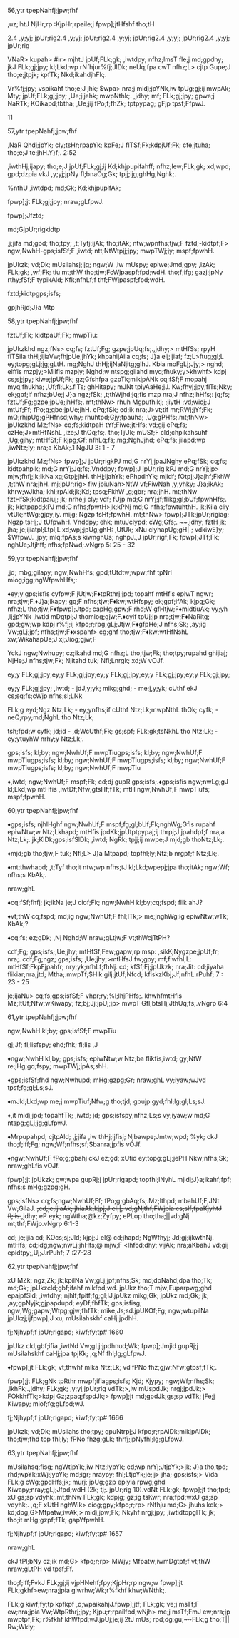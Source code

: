 56,ytr tpepNahfj;jpw;fhf

,uz;lhtJ NjHr;rp :KjpHr;rpaile;j fpwp];jtHfshf tho;tH

2.4 ,y;yj; jpUr;rig2.4 ,y;yj; jpUr;rig2.4 ,y;yj; jpUr;rig2.4 ,y;yj; jpUr;rig2.4 ,y;yj; jpUr;rig

VNaR> kupah> #ir> mjhtJ jpUf;FLk;gk; ,iwtdpy; nfhz;lmsT fle;j md;gpdhy; jkJ FLk;gj;jpy; kl;Lkd;wp rNfhjur%fj;JlDk; neUq;fpa cwT nfhz;L> cjtp Gupe;J tho;e;jtpjk; kpfTk; Nkd;ikahdjhFk;.

Vr%fj;jpy; vspikahf tho;e;J jhk; $wpa> nra;j midj;jpYNk,iw tpUg;gj;ij mwpAk; Mty; jpUf;FLk;gj;jpy; ,Ue;jijehk; mwpNthk;. ,jdhy; mf; FLk;gj;jpy; gpwe;j NaRTk; KOikapd;tbtha; ,Ue;jij fPo;f;fhZk; tptpypag; gFjp tpsf;FfpwJ.

11

57,ytr tpepNahfj;jpw;fhf

,NaR Qhdj;jpYk; cly;tsHr;rpapYk; kpFe;J flTSf;Fk;kdpjUf;Fk; cfe;jtuha; tho;e;J te;jhH.Y}f;. 2:52

,iwthHj;ijapy; tho;e;J jpUf;FLk;gj;ij Kd;khjpupifahff; nfhz;lew;FLk;gk; xd;wpd; gpd;dzpia vkJ ,y;yj;jpNy fl;bnaOg;Gk; tpjj;ijg;ghHg;Nghk;.

%nthU ,iwtdpd; md;Gk; Kd;khjpupifAk;

fpwp];jt FLk;gj;jpy; nraw;gLfpwJ.

fpwp];Jfztd;

md;GjpUr;rigkidtp

,j;jifa md;gpd; tho;tpy; ,t;Tyfj;ijAk; tho;itAk; ntw;wpnfhs;tjw;F fztd;-kidtpf;F> ngw;NwhH-gps;isfSf;F ,iwtd; ntt;NtWtpjj;jpy; mwpTWj;jy; mspf;fpwhH.

jpUkzk; vd;Dk; mUsilahsj;ijg; ngw;W ,iw mUspy; epiwe;Jmd;gpy; ,izAk; FLk;gk; ,wf;Fk; tiu mt;thW tho;tjw;FcWjpaspf;fpd;wdH. tho;f;ifg; gazj;jpNy rthy;fSf;F typikAld; Kfk;nfhLf;f thf;FWjpaspf;fpd;wdH.

fztd;kidtpgps;isfs;

gpjhRjd;J}a Mtp

58,ytr tpepNahfj;jpw;fhf

fztUf;Fk; kidtpaUf;Fk; mwpTiu:

jpUkzkhd ngz;fNs> cq;fs; fztUf;Fg; gzpe;jpUq;fs;.,jdhy;> mtHfSs; rpyH flTSila thHj;ijiaVw;fhjpUe;jhYk; khpahijAila cq;fs; J}a elj;ijiaf; fz;L>ftug;gl;L ey;topg;gLj;jg;gLtH. mg;NghJ thHj;ijNaNjitg;glhJ. Kbia moFgLj;Jjy;> nghd; eiffis mzpjy;>Milfis mzpjy; Nghd;w ntspg;gilahd myq;fhuky;y>khwhf> kdpj cs;sj;jpy; kiwe;jpUf;Fk; gz;Gfshfpa gzpTk;mikjpANk cq;fSf;F mopahj myq;fhukha; ,Uf;fl;Lk;.flTs; ghHitapy; mJNt tpiyAaHe;jJ. Kw;fhyj;jpy;flTs;Nky; ek;gpf;if nfhz;bUe;j J}a ngz;fSk; ,t;thWjhd;jq;fis mzp nra;J nfhz;lhHfs;: jq;fs; fztUf;Fg;gzpe;jpUe;jhHfs;. mt;thNw> rhuh Mgpufhikj; ;jiytH ;vd;wioj;J mtUf;Ff; fPo;g;gbe;jpUe;jhH. ePq;fSk; ed;ik nra;J>vt;tif mr;RWj;jYf;Fk; mQ;rhjpUg;gPHfnsd;why; rhuhtpd;Gjy;tpauha; ,Ug;gPHfs;.mt;thNw> jpUkzkhd Mz;fNs> cq;fs;kidtpaH tYf;Fiwe;jtHfs; vd;gij ePq;fs; czHe;J>mtHfNshL ,ize;J thOq;fs;. tho;TjUk; mUSf;F cld;chpikahsuhf ,Ug;gjhy; mtHfSf;F kjpg;Gf; nfhLq;fs;.mg;NghJjhd; ePq;fs; jilapd;wp ,iwNtz;ly; nra;a KbAk;.1 NgJU 3: 1 - 7

jpUkzkhd Mz;fNs> fpwp];J jpUr;rigkPJ md;G nrYj;jpaJNghy ePq;fSk; cq;fs; kidtpahplk; md;G nrYj;Jq;fs;.Vnddpy; fpwp];J jpUr;rig kPJ md;G nrYj;jp> mjw;fhfj;jk;ikNa xg;Gtpj;jhH. thHj;ijahYk; ePhpdhYk; mjidf; fOtpj;J}ajhf;FkhW ,t;thW nra;jhH. mj;jpUr;rig> fiw jpiuNah>NtW vf;FiwNah ,y;yhky; J}a;ikAk; khrw;wJkha; khl;rpAld;jk;Kd; tpsq;FkhW ,g;gbr; nra;jhH. mt;thNw fztHfSk;kidtpaiuj; jk; nrhe;j cly; vdf; fUjp md;G nrYj;jf;flikg;gl;bUf;fpwhHfs;. jk; kidtpapd;kPJ md;G nfhs;fpwtH>jk;kPNj md;G nfhs;fpwtuhthH. jk;Kila cliy vtUk;ntWg;gjpy;iy. mijg; Ngzp tsHf;fpwhH. mt;thNw> fpwp];JTk;jpUr;rigiag; Ngzp tsHj;J tUfpwhH. Vnddpy; ehk; mtuJclypd; cWg;Gfs;. ~~,jdhy; fztH jk; jha; je;ijiatpl;Ltpl;L xd;wpj;jpUg;ghH: ,UtUk; xNu clyhapUg;gH||; vdkiwE}y; $WfpwJ. ,jpy; mlq;fpAs;s kiwnghUs; nghpJ.,J jpUr;rigf;Fk; fpwp];JTf;Fk; nghUe;Jtjhff; nfhs;fpNwd;.vNgrp 5: 25 - 32

59,ytr tpepNahfj;jpw;fhf

,jd; mbg;gilapy; ngw;NwhHfs; gpd;tUtdtw;wpw;fhf tpNrl miog;igg;ngWfpwhHfs;:

♦ey;y gps;isfis cyfpw;F jUtjw;F♦tpRthrj;jpd; topahf mtHfis epiwT ngwr; nra;tjw;F.♦J}a;ikapy; gq;F nfhs;tjw;F♦kw;wtHfspy; ek;gpf;ifAk; kjpg;Gk; nfhz;L tho;tjw;F♦fpwp];Jtpd; capHg;gpw;F rhd;W gfHtjw;F♦midtiuAk; vy;yh ,lj;jpYNk ,iwtid mDgtpj;J thomiog;gjw;F.♦cyif tpUj;jp nra;tjw;F♦NaRitg; gpd;gw;wp kdpj r%fj;ij kfpo;r;rpg;gLj;Jtjw;F♦gfpHe;J nfhs;Sk; ,ay;ig Vw;gLj;jpf; nfhs;tjw;F♦xspahf> cg;ghf tho;tjw;F♦kw;wtHfNshL xw;WikahapUe;J xj;Jiog;gjw;F

YckJ ngw;Nwhupy; cz;ikahd md;G nfhz;L tho;tjw;Fk; tho;tpy;rupahd ghijiaj; NjHe;J nfhs;tjw;Fk; Njitahd tuk; Nfl;Lnrgk; xd;W vOJf.

ey;y FLk;gj;jpy;ey;y FLk;gj;jpy;ey;y FLk;gj;jpy;ey;y FLk;gj;jpy;ey;y FLk;gj;jpy;

ey;y FLk;gj;jpy; ,iwtd; - jdJ,y;yk; mikg;ghd; - me;j,y;yk; cUthf ekJ cs;sq;fs;cWjp nfhs;sl;LNk

FLk;g eyd;Ngz Ntz;Lk; - ey;ynfhs;if cUthf Ntz;Lk;mwpNthL thOk; cyfk; - neQ;rpy;md;NghL tho Ntz;Lk;

tsh;fpd;w cyfk; jd;id - ,d;WcUthf;Fk; gs;spf; FLk;gk;tsNkhL tho Ntz;Lk; - ey;ytuyhW nrhy;y Ntz;Lk;.

gps;isfs; kl;by; ngw;NwhUf;F mwpTiugps;isfs; kl;by; ngw;NwhUf;F mwpTiugps;isfs; kl;by; ngw;NwhUf;F mwpTiugps;isfs; kl;by; ngw;NwhUf;F mwpTiugps;isfs; kl;by; ngw;NwhUf;F mwpTiu

♦,iwtd; ngw;NwhUf;F mspf;Fk; cd;dj gupR gps;isfs;.♦gps;isfis ngw;nwLg;gJ kl;Lkd;wp mtHfis ,iwtDf;Nfw;gtsHf;fTk; mtH ngw;NwhUf;F mwpTiufs; mspf;fpwhH.

60,ytr tpepNahfj;jpw;fhf

♦gps;isfs; njhlHghf ngw;NwhUf;F mspf;fg;gl;bUf;Fk;nghWg;Gfis rupahf epiwNtw;w Ntz;Lkhapd; mtHfis jpdKk;jpUtptpypaj;ij thrpj;J jpahdpf;f nra;a Ntz;Lk;. jk;KlDk;gps;isfSlDk; ,iwtd; NgRk; tpjj;ij mwpe;J mjd;gb thoNtz;Lk;.

♦mjd;gb tho;tjw;F tuk; Nfl;L> J}a Mtpapd; topfhl;ly;Ntz;b nrgpf;f Ntz;Lk;.

♦mt;thwhapd; ,t;Tyf tho;it ntw;wp nfhs;tJ kl;Lkd;wpepj;jpa tho;itAk; ngw;Wf; nfhs;s KbAk;.

nraw;ghL

♦cq;fSf;fhfj; jk;ikNa je;J ciof;Fk; ngw;NwhH kl;by;cq;fspd; flik ahJ?

♦vt;thW cq;fspd; md;ig ngw;NwhUf;F fhl;lTk;> me;jnghWg;ig epiwNtw;wTk; KbAk;?

♦cq;fs; ez;gDk; ,Nj Nghd;W nraw;gLtjw;F vt;thWcjTtPH?

cdf;Fg; gps;isfs;,Ue;jhy; mtHfSf;Few;gapw;rp msp: ,sikKjNygzpe;jpUf;fr; nra;. cdf;Fg;ngz; gps;isfs; ,Ue;jhy;>mtHfsJ fw;gpy; mf;fiwfhl;L: mtHfSf;FkpFjpahfr; nry;yk;nfhLf;fhNj. cd; kfSf;Fj;jpUkzk; nra;Jit: cd;jiyaha flikiar;nra;jtd; Mtha;.mwpTf;$Hik gilj;jtUf;Nfcd; kfiskzKbj;Jf;nfhL.rPuhf; 7 : 23 - 25

je;ijaNu> cq;fs;gps;isfSf;F vhpr;ry;%l;lhjPHfs;. khwhfmtHfis Mz;ltUf;Nfw;wKiwapy; fz;bj;Jj;jpUj;jp> mwpT Gfl;btsHj;JthUq;fs;.vNgrp 6:4

61,ytr tpepNahfj;jpw;fhf

ngw;NwhH kl;by; gps;isfSf;F mwpTiu

gj;Jf; fl;lisfspy; ehd;fhk; fl;lis ,J

♦ngw;NwhH kl;by; gps;isfs; epiwNtw;w Ntz;ba flikfis,iwtd; gy;NtW re;jHg;gq;fspy; mwpTWj;jpAs;shH.

♦gps;isfSf;fhd ngw;Nwhupd; mHg;gzpg;Gr; nraw;ghL vy;iyaw;wJvd tpsf;fg;gl;Ls;sJ.

♦mJkl;Lkd;wp me;j mwpTiuf;Nfw;g tho;tjd; gpujp gyd;fhl;lg;gl;Ls;sJ.

♦,it midj;jpd; topahfTk; ,iwtd; jd; gps;isfspy;nfhz;Ls;s vy;iyaw;w md;G ntspg;gLj;jg;gLfpwJ.

♦Mrpupahpd; cjtpAld; ,j;jifa ,iw thHj;ijfisj; Njbawpe;Jmtw;wpd; %yk; ckJ tho;f;iff;Fg; ngw;Wf;nfhs;sf;$banra;jpfis vOJf.

♦ngw;NwhUf;F fPo;g;gbahj ckJ ez;gd; xUtid ey;topg;gLj;jePH Nkw;nfhs;Sk; nraw;ghLfis vOJf.

fpwp];jt jpUkzk; gw;wpa gupRj;j jpUr;rigapd; topfhl;lNyhL mjidj;J}a;ikahf;fpf; nfhs;s mHg;gzpg;gH.

gps;isfNs> cq;fs;ngw;NwhUf;Ff; fPo;g;gbAq;fs;.Mz;lthpd; mbahUf;F,JNt Vw;GilaJ. ~~;cd;je;ijiaAk; jhiaAk;kjpj;J el||; vd;gNjthf;FWjpia cs;slf;fpaKjyhtJ fl;lis.~~,jdhy; eP eyk; ngWtha;@kz;Zyfpy; ePLop tho;tha;||vd;gNj mt;thf;FWjp.vNgrp 6:1-3

cd; je;ijia cd; KOcs;sj;Jld; kjpj;J el@ cd;jhapd; NgWfhyj; Jd;gj;ijkwthNj. mtHfs; cd;idg;ngw;nwLj;jhHfs;@ mjw;F <lhfcd;dhy; vijAk; nra;aKbahJ vd;gij epidtpy;,Uj;J.rPuhf; 7 :27-28

62,ytr tpepNahfj;jpw;fhf

xU MZk; ngz;Zk; jk;kpilNa Vw;gLj;jpf;nfhs;Sk; md;dpNahd;dpa tho;Tk; md;Gk; jpUkzcld;gbf;ifahf mikfpd;wd. jpUkz tho;T mjw;Fuparpwg;ghd epajpfSld; ,iwtdhy; njhlf;fpitf;fg;gl;lJ.jpUkz mikg;Gk; jpUkz md;Gk; jk; ,ay;gpNyjk;gjpapdupd; eyDf;fhfTk; gps;isfisg; ngw;Wg;gapw;Wtpg;gjw;fhfTk; mike;Js;sd.jpUKOf;Fg; ngw;wtupilNa jpUkzj;ijfpwp];J xu; mUsilahskhf caHj;jpdhH.

fj;Njhypf;f jpUr;rigapd; kiwf;fy;tp# 1660

jpUkz cld;gbf;ifia ,iwtNd Vw;gLj;jpdhnud;Wk; fpwp];Jmjid gupRj;j mUsilahskhf caHj;jpa tpjKk; ,q;Nf fhl;lg;gLfpwJ.

♦fpwp];jt FLk;gk; vt;thwhf mika Ntz;Lk; vd fPNo fhz;gjw;Nfw;gtpsf;fTk;.

fpwp];jt FLk;gNk tpRthr mwpf;ifiagps;isfs; Kjd; Kjypy; ngw;Wf;nfhs;Sk; ,lkhFk;.,jdhy; FLk;gk; ,y;yj;jpUr;rig vdTk;>,iw mUspdJk; nrgj;jpdJk;> FOkkhfTk;>kdpj Gz;zpaq;fspdJk;> fpwp];jt md;gpdJk;gs;sp vdTk; jFe;j Kiwapy; miof;fg;gLfpd;wJ.

fj;Njhypf;f jpUr;rigapd; kiwf;fy;tp# 1666

jpUkzk; vd;Dk; mUsilahs tho;tpy; gpuNtrpj;J kfpo;r;rpAlDk;mikjpAlDk; tho;tjw;fhd top fhl;ly; fPNo fhzg;gLk; thrfj;jpNyfhl;lg;gLfpwJ.

63,ytr tpepNahfj;jpw;fhf

mUsilahsq;fisg; ngWtjpYk;,iw Ntz;lypYk; ed;wp nrYj;JtjpYk;>jk; J}a tho;tpd; rhd;wpYk;xWj;jypYk; md;igr; nraypy; fhl;LtjpYk;je;ij> jha; gps;isfs;> Vida FLk;g cWg;gpdHfs;jk; murj; jpUg;gzp epiyia rpwg;ghd Kiwapy;nray;gLj;Jfpd;wdH (2k; tj;. jpUr;rig 10).vdNt FLk;gk; fpwp];jt tho;tpd; xU gs;sp vdyhk;.mt;thNw FLk;gk; kdpjg; gz;ig tsKwr; nra;fpd;wxU gs;sp vdyhk;. ,q;F xUtH nghWik> ciog;gpy;kfpo;r;rp> rNfhju md;G> jhuhs kdk;> kd;dpg;G>Mfpatw;iwAk;> midj;jpw;Fk; Nkyhf nrgj;jpy; ,iwtidtopglTk; jk; tho;it mHg;gzpf;fTk; gapYfpwhH.

fj;Njhypf;f jpUr;rigapd; kiwf;fy;tp# 1657

nraw;ghL

ckJ tPl;bNy cz;ik md;G> kfpo;r;rp> MWjy; Mfpatw;iwmDgtpf;f vt;thW nraw;gLtPH vd tpsf;Ff.

tho;f;iff;FvkJ FLk;gj;ij vjpHNehf;fpy;KjpHr;rp ngw;w fpwp];jt FLk;gkhf>ew;nra;jpia giwrhw;Wk;r%fkhf khw;WNthk;.

FLk;g kiwf;fy;tp kpfkpf ,d;wpaikahjJ.fpwp];jtf; FLk;gk; ve;j msTf;F ew;nra;jpia Vw;WtpRthrj;jpy; Kjpu;r;rpailfpd;wNjh> me;j msTf;FmJ ew;nra;jp mwptpf;Fk; r%fkhf khWfpd;wJ.jpUj;je;ij 2tJ mUs; rpd;dg;gu;~~FLk;g tho;T|| Rw;Wkly;